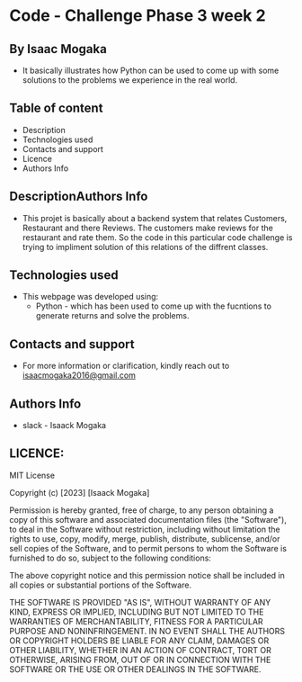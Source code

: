 # Code - Challenge Phase 3 week 2

## By Isaac Mogaka
- It basically illustrates how Python can be used to come up with some solutions to the problems we experience in the real world.
## Table of content
- Description
- Technologies used 
- Contacts and support
- Licence
- Authors Info
## DescriptionAuthors Info
- <p>This projet is basically about a backend system that relates Customers, Restaurant and there Reviews. The customers make reviews for the restaurant and rate them. So the code in this particular code challenge is trying to impliment solution of this relations of the diffrent classes.</p>
## Technologies used 
- This webpage was developed using:
   - Python - which has been used to come up with the fucntions to generate returns and solve the problems.
## Contacts and support
- For more information or clarification, kindly reach out to isaacmogaka2016@gmail.com
## Authors Info
- slack - Isaack Mogaka
## LICENCE:

MIT License

Copyright (c) [2023] [Isaack Mogaka]

Permission is hereby granted, free of charge, to any person obtaining a copy
of this software and associated documentation files (the "Software"), to deal
in the Software without restriction, including without limitation the rights
to use, copy, modify, merge, publish, distribute, sublicense, and/or sell
copies of the Software, and to permit persons to whom the Software is
furnished to do so, subject to the following conditions:

The above copyright notice and this permission notice shall be included in all
copies or substantial portions of the Software.

THE SOFTWARE IS PROVIDED "AS IS", WITHOUT WARRANTY OF ANY KIND, EXPRESS OR
IMPLIED, INCLUDING BUT NOT LIMITED TO THE WARRANTIES OF MERCHANTABILITY,
FITNESS FOR A PARTICULAR PURPOSE AND NONINFRINGEMENT. IN NO EVENT SHALL THE
AUTHORS OR COPYRIGHT HOLDERS BE LIABLE FOR ANY CLAIM, DAMAGES OR OTHER
LIABILITY, WHETHER IN AN ACTION OF CONTRACT, TORT OR OTHERWISE, ARISING FROM,
OUT OF OR IN CONNECTION WITH THE SOFTWARE OR THE USE OR OTHER DEALINGS IN THE
SOFTWARE.